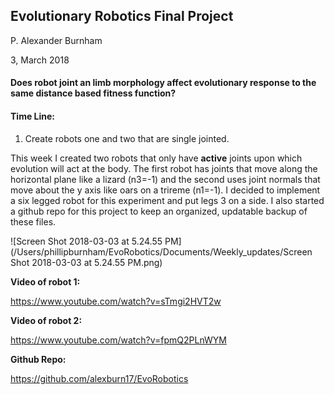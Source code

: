 ## Evolutionary Robotics Final Project

P. Alexander Burnham

3, March 2018

#### Does robot joint an limb morphology affect evolutionary response to the same distance based fitness function?

#### Time Line:

1) Create robots one and two that are single jointed.

This week I created two robots that only have **active** joints upon which evolution will act at the body. The first robot has joints that move along the horizontal plane like a lizard (n3=-1) and the second uses joint normals that move about the y axis like oars on a trireme (n1=-1). I decided to implement a six legged robot for this experiment and put legs 3 on a side. I also started a github repo for this project to keep an organized, updatable backup of these files.

![Screen Shot 2018-03-03 at 5.24.55 PM](/Users/phillipburnham/EvoRobotics/Documents/Weekly_updates/Screen Shot 2018-03-03 at 5.24.55 PM.png)

**Video of robot 1:**

https://www.youtube.com/watch?v=sTmgi2HVT2w

**Video of robot 2:**

https://www.youtube.com/watch?v=fpmQ2PLnWYM

**Github Repo:**

https://github.com/alexburn17/EvoRobotics



